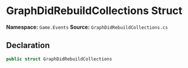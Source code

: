 # GraphDidRebuildCollections Struct

**Namespace:** `Game.Events`
**Source:** `GraphDidRebuildCollections.cs`

## Declaration

```csharp
public struct GraphDidRebuildCollections
```

